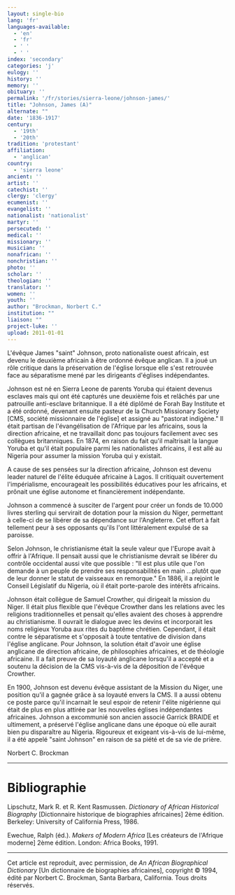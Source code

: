 ```yaml
---
layout: single-bio
lang: 'fr'
languages-available:
  - 'en'
  - 'fr'
  - ' '
  - ' '
index: 'secondary'
categories: 'j'
eulogy: ''
history: ''
memory: ''
obituary: ''
permalink: '/fr/stories/sierra-leone/johnson-james/'
title: "Johnson, James (A)"
alternate: ""
date: '1836-1917'
century:
  - '19th'
  - '20th'
tradition: 'protestant'
affiliation:
  - 'anglican'
country:
  - 'sierra leone'
ancient: ''
artist: ''
catechist: ''
clergy: 'clergy'
ecumenist: ''
evangelist: ''
nationalist: 'nationalist'
martyr: ''
persecuted: ''
medical: ''
missionary: ''
musician: ''
nonafrican: ''
nonchristian: ''
photo: ''
scholar: ''
theologian: ''
translator: ''
women: ''
youth: ''
author: "Brockman, Norbert C."
institution: ""
liaison: ""
project-luke: ''
upload: 2011-01-01
---
```




L'évêque James "saint" Johnson, proto nationaliste ouest africain, est devenu le deuxième africain à être ordonné évêque anglican. Il a joué un rôle critique dans la préservation de l'église lorsque elle s'est retrouvée face au séparatisme mené par les dirigeants d'églises indépendantes.

Johnson est né en Sierra Leone de parents Yoruba qui étaient devenus esclaves mais qui ont été capturés une deuxième fois et relâchés par une patrouille anti-esclave britannique. Il a été diplômé de Forah Bay Institute et a été ordonné, devenant ensuite pasteur de la Church Missionary Society [CMS, société missionnaire de l'église] et assigné au "pastorat indigène." Il était partisan de l'évangélisation de l'Afrique par les africains, sous la direction africaine, et ne travaillait donc pas toujours facilement avec ses collègues britanniques. En 1874, en raison du fait qu'il maîtrisait la langue Yoruba et qu'il était populaire parmi les nationalistes africains, il est allé au Nigeria pour assumer la mission Yoruba qui y existait.

A cause de ses pensées sur la direction africaine, Johnson est devenu leader naturel de l'élite éduquée africaine à Lagos. Il critiquait ouvertement l'impérialisme, encourageait les possibilités éducatives pour les africains, et prônait une église autonome et financièrement indépendante.

Johnson a commencé à susciter de l'argent pour créer un fonds de 10.000 livres sterling qui servirait de dotation pour la mission du Niger, permettant à celle-ci de se libérer de sa dépendance sur l'Angleterre. Cet effort à fait tellement peur à ses opposants qu'ils l'ont littéralement expulsé de sa paroisse.

Selon Johnson, le christianisme était la seule valeur que l'Europe avait à offrir à l'Afrique. Il pensait aussi que le christianisme devrait se libérer du contrôle occidental aussi vite que possible : "Il est plus utile que l'on demande à un peuple de prendre ses responsabilités en main …plutôt que de leur donner le statut de vaisseaux en remorque." En 1886, il a rejoint le Conseil Législatif du Nigeria, où il était porte-parole des intérêts africains.

Johnson était collègue de Samuel Crowther, qui dirigeait la mission du Niger. Il était plus flexible que l'évêque Crowther dans les relations avec les religions traditionnelles et pensait qu'elles avaient des choses à apprendre au christianisme. Il ouvrait le dialogue avec les devins et incorporait les noms religieux Yoruba aux rites du baptême chrétien. Cependant, il était contre le séparatisme et s'opposait à toute tentative de division dans l'église anglicane. Pour Johnson, la solution était d'avoir une église anglicane de direction africaine, de philosophies africaines, et de théologie africaine. Il a fait preuve de sa loyauté anglicane lorsqu'il a accepté et a soutenu la décision de la CMS vis-à-vis de la déposition de l'évêque Crowther.

En 1900, Johnson est devenu évêque assistant de la Mission du Niger, une position qu'il a gagnée grâce à sa loyauté envers la CMS. Il a aussi obtenu ce poste parce qu'il incarnait le seul espoir de retenir l'élite nigérienne qui était de plus en plus attirée par les nouvelles églises indépendantes africaines. Johnson a excommunié son ancien associé Garrick BRAIDE et ultimement, a préservé l'église anglicane dans une époque où elle aurait bien pu disparaître au Nigeria. Rigoureux et exigeant vis-à-vis de lui-même, il a été appelé "saint Johnson" en raison de sa piété et de sa vie de prière.

Norbert C. Brockman

---

# Bibliographie

Lipschutz, Mark R. et R. Kent Rasmussen. *Dictionary of African Historical Biography* [Dictionnaire historique de biographies africaines] 2ème édition. Berkeley: University of California Press, 1986.

Ewechue, Ralph (éd.). *Makers of Modern Africa* [Les créateurs de l'Afrique moderne] 2ème édition. London: Africa Books, 1991.

---

Cet article est reproduit, avec permission, de *An African Biographical Dictionary* [Un dictionnaire de biographies africaines], copyright © 1994, édité par Norbert C. Brockman, Santa Barbara, California. Tous droits réservés.
